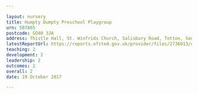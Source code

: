 ```yaml
---

layout: nursery
title: Humpty Dumpty Preschool Playgroup
urn: 507865
postcode: SO40 3JA
address: Thistle Hall, St. Winfrids Church, Salisbury Road, Totton, Southampton, Hampshire, SO40 3JA
latestReportUrl: https://reports.ofsted.gov.uk/provider/files/2736013/urn/507865.pdf
teaching: 2
development: 2
leadership: 2
outcomes: 2
overall: 2
date: 19 October 2017

---
```

